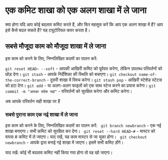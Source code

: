 # एक कमिट शाखा को एक अलग शाखा में ले जाना

क्या होगा यदि आप कोई बदलाव कमिट करते हैं, और फिर महसूस करें कि आप एक अलग शाखा में हैं?
आप इसे कैसे बदल सकते हैं? यह ट्यूटोरियल कवर करता है।

## सबसे मौजूदा काम को मौजूदा शाखा में ले जाना

इस काम को करने के लिए, निम्नलिखित कदमों का पालन करें:

`git reset HEAD~ --soft` - आपकी आखिरी कमिट को पूर्ववत करेगा, लेकिन उपलब्ध परिवर्तनों को छोड़ देगा।
`git stash` - आपके निर्देशिका की स्थिति को बचाएगा।
`git checkout name-of-the-correct-branch` - दूसरी शाखा में स्विच करेगा।
`git stash pop` - आखिरी स्टेशेड स्टेटस को हटा देगा।
`git add` - या अलग-अलग फाइलों को एक साथ स्टेज करने का प्रयास करेगा।
`git commit -m "आपका संदेश यहां"` - परिवर्तनों को सुरक्षित करेगा और कमिट करेगा।

अब आपके परिवर्तन सही शाखा पर हैं

### सबसे पुराना काम एक नई शाखा में ले जाना

इस काम को करने के लिए, निम्नलिखित कदमों का पालन करें:
` git branch newbranch` - एक नई शाखा बनाएगा। सभी कमिट को सुरक्षित कर देगा।
` git reset --hard HEAD~#` - मास्टर को वापस # कमिट में ले जाएगा। याद रखें, यह काम मास्टर से जा चुका होगा।
` git checkout newbranch` - आपके द्वारा बनाई गई शाखा में जाएगा। इसमें सभी कमिट होंगे।

याद रखें: कोई भी बदलाव कमिट नहीं किया गया होगा तो वह खो जाएगा।
